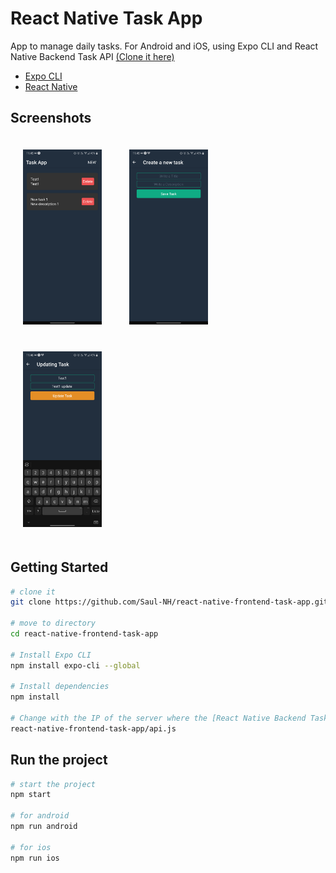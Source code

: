 # React Native Task App

App to manage daily tasks. For Android and iOS, using Expo CLI and React Native Backend Task API [(Clone it here)](https://github.com/Saul-NH/react-native-backend-task-api.git "React Native Backend Task API")

- [Expo CLI](https://expo.io/tools#cli "Expo.io")
- [React Native](https://reactnative.dev/)

Screenshots
---------------

<img src="./screenShots/img1.png" height="25%" width="25%" style="padding: 20px;">
<img src="./screenShots/img2.png" height="25%" width="25%" style="padding: 20px;">
<img src="./screenShots/img3.png" height="25%" width="25%" style="padding: 20px;">

Getting Started
---------------

```sh
# clone it
git clone https://github.com/Saul-NH/react-native-frontend-task-app.git

# move to directory
cd react-native-frontend-task-app

# Install Expo CLI
npm install expo-cli --global

# Install dependencies
npm install

# Change with the IP of the server where the [React Native Backend Task API] is running (at line 2)
react-native-frontend-task-app/api.js
```

Run the project
---------------

```sh
# start the project
npm start

# for android
npm run android

# for ios
npm run ios

```



